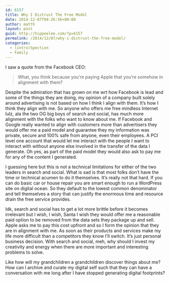 ```yaml
---
id: 6157
title: Why I Distrust The Free Model
date: 2014-12-07T04:26:56+00:00
author: matth
layout: post
guid: http://hippeelee.com/?p=6157
permalink: /2014/12/07/why-i-distrust-the-free-model/
categories:
  - (intro)Spection
  - Family
---
```

I saw a quote from the Facebook CEO:

> What, you think because you&#8217;re paying Apple that you&#8217;re somehow in alignment with them? 

Despite the admiration that has grown on me wrt how Facebook is lead and some of the things they are doing, my opinion of a company built solely around advertising is not based on how I think I align with them. It&#8217;s how I think they align with me. So anyone who offers me free mindless Internet lulz, ala the two OG big boys of search and social, has much more alignment with the folks who want to know about me. If Facebook and Google really wanted to align with customers more than advertisers they would offer me a paid model and guarantee they my information was private, secure and 100% safe from anyone, even their employees. A PCI level one account that would let me interact with the people I want to interact with without anyone else involved in the transfer of the data I generate. Oh yes, as part of the paid model they would also ask to pay me for any of the content I generated.

I guessing here but this is not a technical limitations for either of the two leaders in search and social. What is sad is that most folks don&#8217;t have the time or technical acumen to do it themselves. It&#8217;s really not that hard. If you can do basic car or house repair you are smart enough to run a WordPress site on digital ocean. So they default to the lowest common denominator and tell themselves a story that can justify the enormous time and resource drain the free service provides.

Idk, search and social has to get a lot more brittle before it becomes irrelevant but I wish, I wish, Santa I wish they would offer me a reasonable paid option to be removed from the data sets they package up and sell. Apple asks me to pay this cost upfront and so I form the opinion that they are in alignment with me. As soon as their products and services make my life more difficult than a competitors they know I&#8217;ll switch. It&#8217;s just personal business decision. With search and social, meh, why should I invest my creativity and energy when there are more important and interesting problems to solve.

Like how will my grandchildren a grandchildren discover things about me? How can I archive and curate my digital self such that they can have a conversation with me long after I have stopped generating digital footprints?